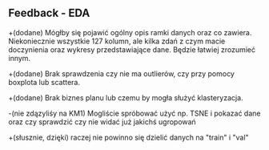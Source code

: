 ## Feedback - EDA

+(dodane) Mógłby się pojawić ogólny opis ramki danych oraz co zawiera. Niekoniecznie wszystkie 127 kolumn, ale kilka zdań z czym macie doczynienia oraz wykresy przedstawiające dane. Będzie łatwiej zrozumieć innym.

+(dodane) Brak sprawdzenia czy nie ma outlierów, czy przy pomocy boxplota lub scattera. 

+(dodane) Brak biznes planu lub czemu by mogła służyć klasteryzacja.

-(nie zdązyliśy na KM1) Mogliście spróbować użyć np. TSNE i pokazać dane oraz czy sprawdzić czy nie widać już jakichś ugropowań

+(słusznie, dzięki) raczej nie powinno się dzielić danych na "train" i "val" 

